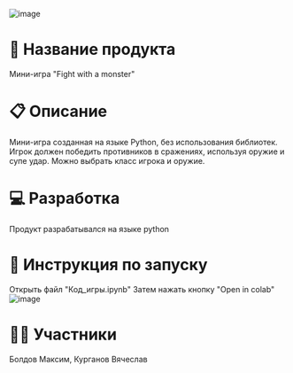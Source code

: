 ![image](https://github.com/user-attachments/assets/7a80e155-9864-4da7-b1bb-cb84ed15eb39)
# 📌 Название продукта
Мини-игра "Fight with a monster"
# 📋 Описание
Мини-игра созданная на языке Python, без использования библиотек. Игрок должен победить противников в сражениях, используя оружие и супе удар. Можно выбрать класс игрока и оружие. 
# 💻 Разработка
Продукт разрабатывался на языке python
# 💬 Инструкция по запуску
Открыть файл "Код_игры.ipynb" 
Затем нажать кнопку "Open in colab"
![image](https://github.com/file/d/18UhIByTpcRqEQ61xeOpztedIw2DxI-wy/view?usp=drive_link)
# 🙎‍♂️ Участники
Болдов Максим, Курганов Вячеслав


